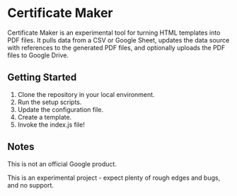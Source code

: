 # Certificate Maker

Certificate Maker is an experimental tool for turning HTML templates into PDF
files. It pulls data from a CSV or Google Sheet, updates the data source with
references to the generated PDF files, and optionally uploads the PDF files to
Google Drive.

## Getting Started

1. Clone the repository in your local environment.
2. Run the setup scripts.
3. Update the configuration file.
4. Create a template.
5. Invoke the index.js file!

## Notes

This is not an official Google product.

This is an experimental project - expect plenty of rough edges and bugs, and 
no support.

